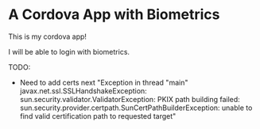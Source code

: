 # A Cordova App with Biometrics

This is my cordova app!

I will be able to login with biometrics.

TODO:
- Need to add certs next
    "Exception in thread "main" javax.net.ssl.SSLHandshakeException: sun.security.validator.ValidatorException: PKIX path building failed: sun.security.provider.certpath.SunCertPathBuilderException: unable to find valid certification path to requested target"